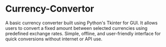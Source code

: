 # Currency-Convertor
A basic currency converter built using Python's Tkinter for GUI. It allows users to convert a fixed amount between selected currencies using predefined exchange rates. Simple, offline, and user-friendly interface for quick conversions without internet or API use.
